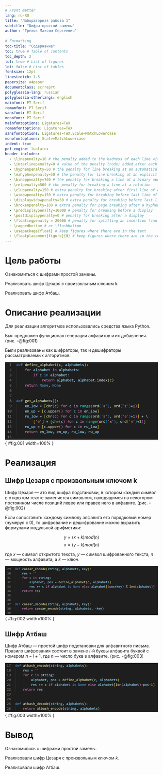 ```yaml
---
# Front matter
lang: ru-RU
title: "Лабораторная работа 1"
subtitle: "Шифры простой замены" 
author: "Греков Максим Сергеевич"

# Formatting
toc-title: "Содержание"
toc: true # Table of contents
toc_depth: 2
lof: true # List of figures
lot: false # List of tables
fontsize: 12pt
linestretch: 1.5
papersize: a4paper
documentclass: scrreprt
polyglossia-lang: russian
polyglossia-otherlangs: english
mainfont: PT Serif
romanfont: PT Serif
sansfont: PT Serif
monofont: PT Serif
mainfontoptions: Ligatures=TeX
romanfontoptions: Ligatures=TeX
sansfontoptions: Ligatures=TeX,Scale=MatchLowercase
monofontoptions: Scale=MatchLowercase
indent: true
pdf-engine: lualatex
header-includes:
  - \linepenalty=10 # the penalty added to the badness of each line within a paragraph (no associated penalty node) Increasing the value makes tex try to have fewer lines in the paragraph.
  - \interlinepenalty=0 # value of the penalty (node) added after each line of a paragraph.
  - \hyphenpenalty=50 # the penalty for line breaking at an automatically inserted hyphen
  - \exhyphenpenalty=50 # the penalty for line breaking at an explicit hyphen
  - \binoppenalty=700 # the penalty for breaking a line at a binary operator
  - \relpenalty=500 # the penalty for breaking a line at a relation
  - \clubpenalty=150 # extra penalty for breaking after first line of a paragraph
  - \widowpenalty=150 # extra penalty for breaking before last line of a paragraph
  - \displaywidowpenalty=50 # extra penalty for breaking before last line before a display math
  - \brokenpenalty=100 # extra penalty for page breaking after a hyphenated line
  - \predisplaypenalty=10000 # penalty for breaking before a display
  - \postdisplaypenalty=0 # penalty for breaking after a display
  - \floatingpenalty = 20000 # penalty for splitting an insertion (can only be split footnote in standard LaTeX)
  - \raggedbottom # or \flushbottom
  - \usepackage{float} # keep figures where there are in the text
  - \floatplacement{figure}{H} # keep figures where there are in the text
---
```


# Цель работы 

Ознакомиться с шифрами простой замены.

Реализовать шифр Цезаря с произвольным ключом _k_.

Реализовать шифр Атбаш.

# Описание реализации

Для реализации алгоритмов использовались средства языка Python. 

Был предложен функционал генерации алфавитов и их добавления. (рис. -@fig:001)

Были реализованы как шифраторы, так и дешифраторы рассматриваемых алгоритмов.

![Код генерации алфавитов](image/image1.png){ #fig:001 width=100% }

# Реализация 

## Шифр Цезаря с произвольным ключом k

Шифр Цезаря — это вид шифра подстановки, в котором каждый символ в открытом тексте заменяется символом, находящимся на некотором постоянном числе позиций левее или правее него в алфавите. (рис. -@fig:002)

Если сопоставить каждому символу алфавита его порядковый номер (нумеруя с 0), то шифрование и дешифрование можно выразить формулами модульной арифметики:

$$y=(x+k) mod (n)$$
$$x=(y-k) mod (n)$$

где $x$ — символ открытого текста, $y$ — символ шифрованного текста, $n$ — мощность алфавита, а $k$ — ключ.

![Код Шифра Цезаря](image/image2.png){ #fig:002 width=100% }

## Шифр Атбаш

Шифр Атбаш — простой шифр подстановки для алфавитного письма. Правило шифрования состоит в замене $i$-й буквы алфавита буквой с номером $n-i+1$, где $n$ — число букв в алфавите. (рис. -@fig:003)

![Код Шифра Атбаш](image/image3.png){ #fig:003 width=100% }

# Вывод 

Ознакомились с шифрами простой замены.

Реализовали шифр Цезаря с произвольным ключом _k_.

Реализовали шифр Атбаш.